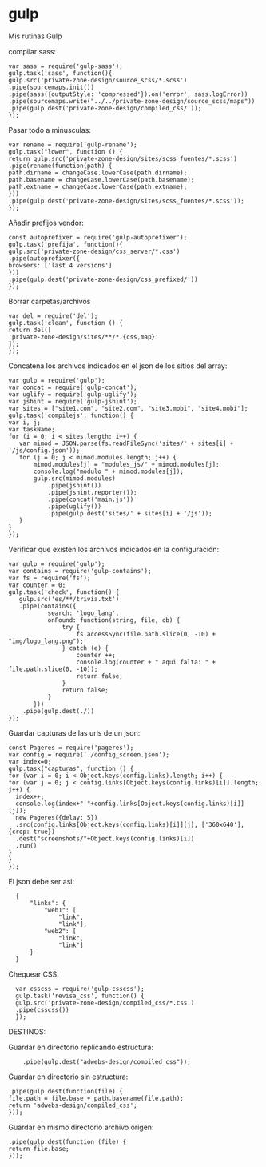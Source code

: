 # gulp
Mis rutinas Gulp

compilar sass:

    var sass = require('gulp-sass');
    gulp.task('sass', function(){
    gulp.src('private-zone-design/source_scss/*.scss')
    .pipe(sourcemaps.init())
    .pipe(sass({outputStyle: 'compressed'}).on('error', sass.logError))
    .pipe(sourcemaps.write("../../private-zone-design/source_scss/maps"))
    .pipe(gulp.dest('private-zone-design/compiled_css/'));
    });

Pasar todo a minusculas:

    var rename = require('gulp-rename');
    gulp.task("lower", function () {
    return gulp.src('private-zone-design/sites/scss_fuentes/*.scss')
    .pipe(rename(function(path) {
    path.dirname = changeCase.lowerCase(path.dirname);
    path.basename = changeCase.lowerCase(path.basename);
    path.extname = changeCase.lowerCase(path.extname);
    })) 
    .pipe(gulp.dest('private-zone-design/sites/scss_fuentes/*.scss'));
    });

Añadir prefijos vendor:

    const autoprefixer = require('gulp-autoprefixer');
    gulp.task('prefija', function(){
    gulp.src('private-zone-design/css_server/*.css')
    .pipe(autoprefixer({
    browsers: ['last 4 versions']
    }))
    .pipe(gulp.dest('private-zone-design/css_prefixed/'))
    });

Borrar carpetas/archivos

    var del = require('del');
    gulp.task('clean', function () {
    return del([
    'private-zone-design/sites/**/*.{css,map}'
    ]);
    });


Concatena los archivos indicados en el json de los sitios del array:

    var gulp = require('gulp');
    var concat = require('gulp-concat');
    var uglify = require('gulp-uglify');
    var jshint = require('gulp-jshint');
    var sites = ["site1.com", "site2.com", "site3.mobi", "site4.mobi"];
    gulp.task('compilejs', function() {
    var i, j;
    var taskName;
    for (i = 0; i < sites.length; i++) {
       var mimod = JSON.parse(fs.readFileSync('sites/' + sites[i] + '/js/config.json'));
       for (j = 0; j < mimod.modules.length; j++) {
           mimod.modules[j] = "modules_js/" + mimod.modules[j];
           console.log("modulo " + mimod.modules[j]);
           gulp.src(mimod.modules)
               .pipe(jshint())
               .pipe(jshint.reporter());
               .pipe(concat('main.js'))
               .pipe(uglify())
               .pipe(gulp.dest('sites/' + sites[i] + '/js'));
       }
    }
    });

Verificar que existen los archivos indicados en la configuración:

    var gulp = require('gulp');  
    var contains = require('gulp-contains');
    var fs = require('fs'); 
    var counter = 0; 
    gulp.task('check', function() {  
       gulp.src('es/**/trivia.txt')   
       .pipe(contains({  
               search: 'logo_lang',
               onFound: function(string, file, cb) {
                   try {
                       fs.accessSync(file.path.slice(0, -10) + "img/logo_lang.png");
                   } catch (e) { 
                       counter ++;
                       console.log(counter + " aqui falta: " + file.path.slice(0, -10));
                       return false; 
                   }
                   return false;
               }
           }))
        .pipe(gulp.dest(./))
    });

Guardar capturas de las urls de un json:

    const Pageres = require('pageres');
    var config = require('./config_screen.json');
    var index=0;
    gulp.task("capturas", function () {
    for (var i = 0; i < Object.keys(config.links).length; i++) {
    for (var j = 0; j < config.links[Object.keys(config.links)[i]].length; j++) {
      index++;
      console.log(index+" "+config.links[Object.keys(config.links)[i]][j]);
      new Pageres({delay: 5})
      .src(config.links[Object.keys(config.links)[i]][j], ['360x640'], {crop: true})
      .dest("screenshots/"+Object.keys(config.links)[i])
      .run()
    }
    }
    });

El json debe ser asi:

      {
          "links": {
              "web1": [
                  "link", 
                  "link"],
              "web2": [
                  "link", 
                  "link"]
          }
      }

Chequear CSS:

      var csscss = require('gulp-csscss');
      gulp.task('revisa_css', function() {
      gulp.src('private-zone-design/compiled_css/*.css')
      .pipe(csscss())
      });

DESTINOS:

Guardar en directorio replicando estructura:

        .pipe(gulp.dest("adwebs-design/compiled_css"));
 
Guardar en directorio sin estructura:

    .pipe(gulp.dest(function(file) {
    file.path = file.base + path.basename(file.path);
    return 'adwebs-design/compiled_css';
    }));

Guardar en mismo directorio archivo origen:

    .pipe(gulp.dest(function (file) {
    return file.base;
    }));

